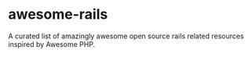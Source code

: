 awesome-rails
=============

A curated list of amazingly awesome open source rails related resources inspired by Awesome PHP.
